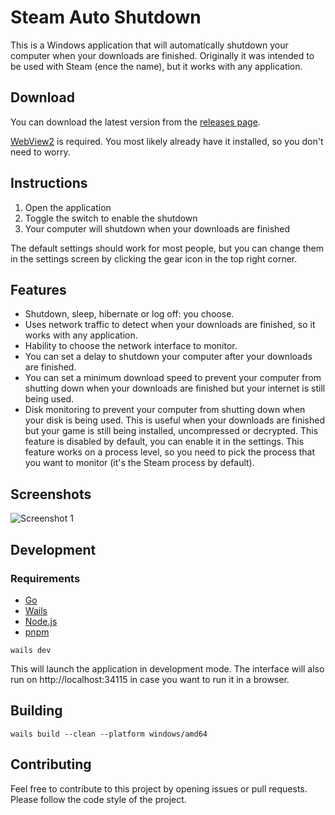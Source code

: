 # Steam Auto Shutdown

This is a Windows application that will automatically shutdown your computer when your downloads are finished. Originally it was intended to be used with Steam (ence the name), but it works with any application.

## Download

You can download the latest version from the [releases page](https://github.com/diogomartino/steam-auto-shutdown/releases).

[WebView2](https://developer.microsoft.com/en-us/microsoft-edge/webview2/) is required. You most likely already have it installed, so you don't need to worry.

## Instructions

1. Open the application
2. Toggle the switch to enable the shutdown
3. Your computer will shutdown when your downloads are finished

The default settings should work for most people, but you can change them in the settings screen by clicking the gear icon in the top right corner.

## Features

- Shutdown, sleep, hibernate or log off: you choose.
- Uses network traffic to detect when your downloads are finished, so it works with any application.
- Hability to choose the network interface to monitor.
- You can set a delay to shutdown your computer after your downloads are finished.
- You can set a minimum download speed to prevent your computer from shutting down when your downloads are finished but your internet is still being used.
- Disk monitoring to prevent your computer from shutting down when your disk is being used. This is useful when your downloads are finished but your game is still being installed, uncompressed or decrypted. This feature is disabled by default, you can enable it in the settings. This feature works on a process level, so you need to pick the process that you want to monitor (it's the Steam process by default).

## Screenshots

![Screenshot 1](https://i.imgur.com/jlJFmLC.jpg)

## Development

### Requirements

- [Go](https://go.dev/)
- [Wails](https://wails.io/)
- [Node.js](https://nodejs.org/)
- [pnpm](https://pnpm.io/)

```
wails dev
```

This will launch the application in development mode. The interface will also run on http://localhost:34115 in case you want to run it in a browser.

## Building

```
wails build --clean --platform windows/amd64
```

## Contributing

Feel free to contribute to this project by opening issues or pull requests. Please follow the code style of the project.
